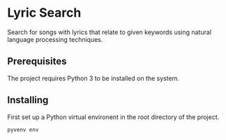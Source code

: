 # Lyric Search

Search for songs with lyrics that relate to given keywords using natural language processing techniques.

## Prerequisites

The project requires Python 3 to be installed on the system.

## Installing

First set up a Python virtual environent in the root directory of the project.

```
pyvenv env
```
